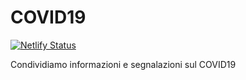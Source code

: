 # COVID19

[![Netlify Status](https://api.netlify.com/api/v1/badges/9dbe1130-4a12-4756-bf22-11d067ee8874/deploy-status)](https://app.netlify.com/sites/zealous-bassi-0a75fd/deploys)

Condividiamo informazioni e segnalazioni sul COVID19
